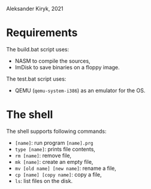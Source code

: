 Aleksander Kiryk, 2021

# Requirements

The build.bat script uses:
- NASM to compile the sources,
- ImDisk to save binaries on a floppy image.

The test.bat script uses:
- QEMU (`qemu-system-i386`) as an emulator for the OS.

# The shell

The shell supports following commands:
- `[name]`:                   run program `[name].prg`
- `type [name]`:              prints file contents,
- `rm [name]`:                remove file,
- `mk [name]`:                create an empty file,
- `mv [old name] [new name]`: rename a file,
- `cp [name] [copy name]`:    copy a file,
- `ls`:                       list files on the disk.
